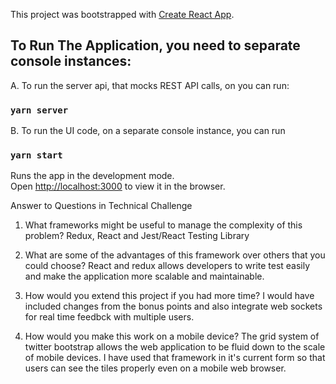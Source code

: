 This project was bootstrapped with [Create React App](https://github.com/facebook/create-react-app).

## To Run The Application, you need to separate console instances:

A. To run the server api, that mocks REST API calls, on you can run:

### `yarn server`

B. To run the UI code, on a separate console instance, you can run

### `yarn start`

Runs the app in the development mode.<br />
Open [http://localhost:3000](http://localhost:3000) to view it in the browser.

Answer to Questions in Technical Challenge
1.	What frameworks might be useful to manage the complexity of this problem?
Redux, React and Jest/React Testing Library

2.	What are some of the advantages of this framework over others that you could choose?
React and redux allows developers to write test easily and make the application more scalable and maintainable. 

3.	How would you extend this project if you had more time?
I would have included changes from the bonus points and also integrate web sockets for real time feedbck with 
multiple users. 

4.	How would you make this work on a mobile device?
The grid system of twitter bootstrap allows the web application to be fluid down to the scale of mobile devices. 
I have used that framework in it's current form so that users can see the tiles properly
even on a mobile web browser. 

